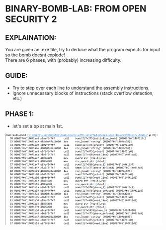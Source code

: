 # BINARY-BOMB-LAB: FROM OPEN SECURITY 2
## EXPLAINATION:
You are given an .exe file, try to deduce what the program expects for input so the bomb doesnt explode! <br/>
There are 6 phases, with (probably) increasing difficulty.<br/>

## GUIDE:
- Try to step over each line to understand the assembly instructions.
- Ignore unnecessary blocks of instructions (stack overflow detection, etc.)

## PHASE 1:
- let's set a bp at main 1st. <br/>
<p>
    <img src="main_funct.png"/>
</p>
